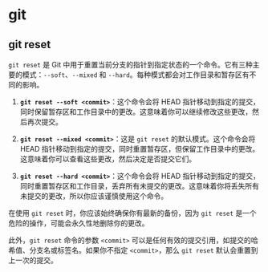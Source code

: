 # git

## git reset

`git reset` 是 Git 中用于重置当前分支的指针到指定状态的一个命令。它有三种主要的模式：`--soft`、`--mixed` 和 `--hard`。每种模式都会对工作目录和暂存区有不同的影响。

1. **`git reset --soft <commit>`**：这个命令会将 HEAD 指针移动到指定的提交，同时保留暂存区和工作目录中的更改。这意味着你可以继续修改这些更改，然后再次提交。

2. **`git reset --mixed <commit>`**：这是 `git reset` 的默认模式。这个命令会将 HEAD 指针移动到指定的提交，同时重置暂存区，但保留工作目录中的更改。这意味着你可以查看这些更改，然后决定是否提交它们。

3. **`git reset --hard <commit>`**：这个命令会将 HEAD 指针移动到指定的提交，同时重置暂存区和工作目录，丢弃所有未提交的更改。这意味着你将丢失所有未提交的更改，所以你应该谨慎使用这个命令。

在使用 `git reset` 时，你应该始终确保你有最新的备份，因为 `git reset` 是一个危险的操作，可能会永久性地删除你的更改。

此外，`git reset` 命令的参数 `<commit>` 可以是任何有效的提交引用，如提交的哈希值、分支名或标签名。如果你不指定 `<commit>`，那么 `git reset` 默认会重置到上一次的提交。
